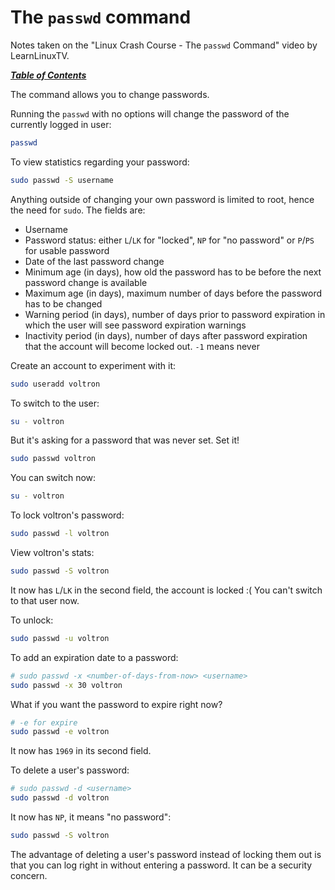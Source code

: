 # The `passwd` command

Notes taken on the "Linux Crash Course - The `passwd` Command" video by
LearnLinuxTV.

[***Table of Contents***](/README.md)

The command allows you to change passwords.

Running the `passwd` with no options will change the password of the currently
logged in user:

```bash
passwd
```

To view statistics regarding your password:

```bash
sudo passwd -S username
```

Anything outside of changing your own password is limited to root, hence the
need for `sudo`. The fields are:

- Username
- Password status: either `L`/`LK` for "locked", `NP` for "no password" or
  `P`/`PS` for usable password
- Date of the last password change
- Minimum age (in days), how old the password has to be before the next
  password change is available
- Maximum age (in days), maximum number of days before the password has to be
  changed
- Warning period (in days), number of days prior to password expiration in
  which the user will see password expiration warnings
- Inactivity period (in days), number of days after password expiration that
  the account will become locked out. `-1` means never

Create an account to experiment with it:

```bash
sudo useradd voltron
```

To switch to the user:

```bash
su - voltron
```

But it's asking for a password that was never set. Set it!

```bash
sudo passwd voltron
```

You can switch now:

```bash
su - voltron
```

To lock voltron's password:

```bash
sudo passwd -l voltron
```

View voltron's stats:

```bash
sudo passwd -S voltron
```

It now has `L`/`LK` in the second field, the account is locked :( You can't
switch to that user now.

To unlock:

```bash
sudo passwd -u voltron
```

To add an expiration date to a password:

```bash
# sudo passwd -x <number-of-days-from-now> <username>
sudo passwd -x 30 voltron
```

What if you want the password to expire right now?

```bash
# -e for expire
sudo passwd -e voltron
```

It now has `1969` in its second field.

To delete a user's password:

```bash
# sudo passwd -d <username>
sudo passwd -d voltron
```

It now has `NP`, it means "no password":

```bash
sudo passwd -S voltron
```

The advantage of deleting a user's password instead of locking them out is that
you can log right in without entering a password. It can be a security concern.
